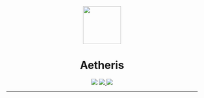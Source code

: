 <div align="center">
  <img
    src="https://minecraft.wiki/images/Torchflower_JE1_BE1.png"
    width="100"
    height="100"
  />
</div>
<h1 align="center">Aetheris</h1>

<p align="center">
    <img src="https://img.shields.io/badge/1.21.5-20B200?style=for-the-badge&logo=minetest&color=de8b25&logoColor=D9E0EE&labelColor=302D41"/>
    <a href="https://github.com/Hugo-CASTELL/aetheris/releases/latest">
      <img src="https://img.shields.io/github/v/release/Hugo-CASTELL/aetheris?style=for-the-badge&logo=gitbook&color=26845C&logoColor=D9E0EE&labelColor=302D41"/>
    </a>
    <a href="https://github.com/Hugo-CASTELL/aetheris/stargazers">
      <img src="https://img.shields.io/github/stars/Hugo-CASTELL/aetheris?style=for-the-badge&logo=apachespark&color=805078&logoColor=D9E0EE&labelColor=302D41"/>
    </a>
</p>

---
